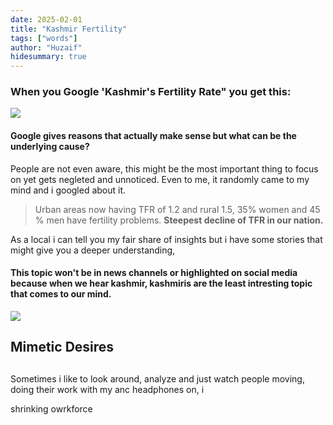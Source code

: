 ```yaml
---
date: 2025-02-01
title: "Kashmir Fertility"
tags: ["words"]
author: "Huzaif"
hidesummary: true
---
```


### When you Google 'Kashmir's Fertility Rate" you get this:
![](/blogs/googlef.jpg)

#### Google gives reasons that actually make sense but what can be the underlying cause?
People are not even aware, this might be the most important thing to focus on yet gets negleted and unnoticed. Even to me, it randomly came to my mind and i googled about it.

>Urban areas now having TFR of 1.2 and rural 1.5, 35% women and 45 % men have fertility problems. **Steepest decline of TFR in our nation.**

As a local i can tell you my fair share of insights but i have some stories that might give you a deeper understanding, 
#### This topic won't be in news channels or highlighted on social media because when we hear kashmir, kashmiris are the least intresting topic that comes to our mind.
![](/blogs/kash.jpg)
## Mimetic Desires

##

Sometimes i like to look around, analyze and just watch people moving, doing their work with my anc headphones on, i


shrinking owrkforce
